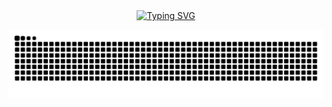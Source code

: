 <div align="center">
  <a href="https://blog.sunguoqi.com/">
    <img src="https://readme-typing-svg.demolab.com?font=Fira+Code&pause=1000&color=024EF7&width=435&lines=消灭人类的暴政,世界属于三体;昨日之深渊,今日之浅谈;想的是你,放不下的还是你!;为了能到远方,脚下的每一步都不能少;花开堪折直须折,莫待无花空折枝;落霞与孤鹜齐飞,秋水共长天一色&center=true&size=27" alt="Typing SVG" />
  </a>
</div>

![](https://raw.githubusercontent.com/XiaMuqingyuan/XiaMuqingyuan/refs/heads/output/github-contribution-grid-snake.svg)
